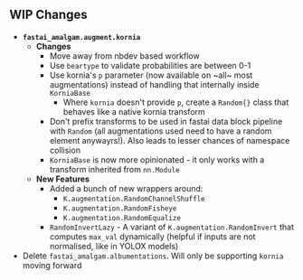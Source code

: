 ## WIP Changes

- **`fastai_amalgam.augment.kornia`**
  - **Changes**
    - Move away from nbdev based workflow
    - Use `beartype` to validate probabilities are between 0-1
    - Use kornia's `p` parameter (now available on ~all~ most augmentations) instead of handling that internally inside `KorniaBase`
      - Where `kornia` doesn't provide `p`, create a `Random{}` class that behaves like a native kornia transform
    - Don't prefix transforms to be used in fastai data block pipeline with `Random` (all augmentations used need to have a random element anywayrs!). Also leads to lesser chances of namespace collision
    - `KorniaBase` is now more opinionated - it only works with a transform inherited from `nn.Module`
  - **New Features**
    - Added a bunch of new wrappers around:
      - `K.augmentation.RandomChannelShuffle`
      - `K.augmentation.RandomFisheye`
      - `K.augmentation.RandomEqualize`
    - `RandomInvertLazy` - A variant of `K.augmentation.RandomInvert` that computes `max_val` dynamically (helpful if inputs are not normalised, like in YOLOX models)
- Delete `fastai_amalgam.albumentations`. Will only be supporting `kornia` moving forward
